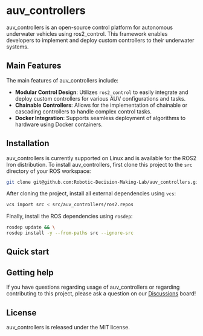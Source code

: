 # auv_controllers

auv_controllers is an open-source control platform for autonomous underwater
vehicles using ros2_control. This framework enables developers to implement and
deploy custom controllers to their underwater systems.

## Main Features

The main features of auv_controllers include:

- **Modular Control Design**: Utilizes `ros2_control` to easily integrate and
  deploy custom controllers for various AUV configurations and tasks.
- **Chainable Controllers**: Allows for the implementation of chainable or
  cascading controllers to handle complex control tasks.
- **Docker Integration**: Supports seamless deployment of algorithms to hardware
  using Docker containers.

## Installation

auv_controllers is currently supported on Linux and is available for the ROS2
Iron distribution. To install auv_controllers, first clone this project to the
`src` directory of your ROS workspace:

```bash
git clone git@github.com:Robotic-Decision-Making-Lab/auv_controllers.git
```

After cloning the project, install all external dependencies using `vcs`:

```bash
vcs import src < src/auv_controllers/ros2.repos
```

Finally, install the ROS dependencies using `rosdep`:

```bash
rosdep update && \
rosdep install -y --from-paths src --ignore-src
```

## Quick start



## Getting help

If you have questions regarding usage of auv_controllers or regarding
contributing to this project, please ask a question on our [Discussions](https://github.com/Robotic-Decision-Making-Lab/auv_controllers/discussions) board!

## License

auv_controllers is released under the MIT license.
